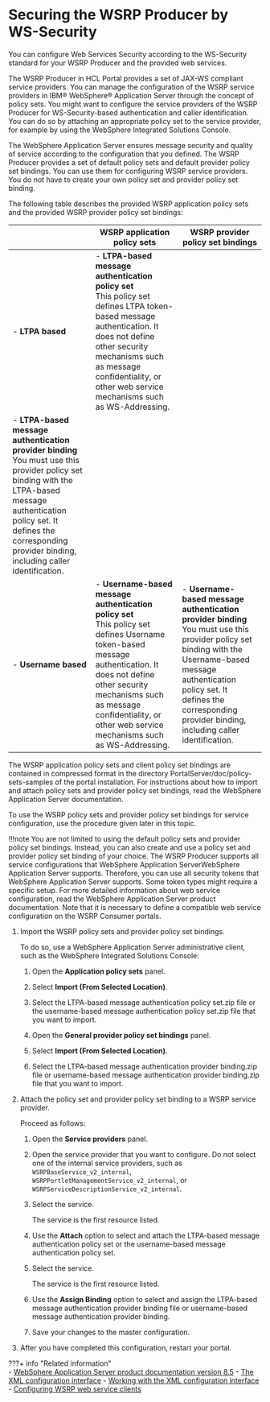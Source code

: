 # Securing the WSRP Producer by WS-Security

You can configure Web Services Security according to the WS-Security standard for your WSRP Producer and the provided web services.

The WSRP Producer in HCL Portal provides a set of JAX-WS compliant service providers. You can manage the configuration of the WSRP service providers in IBM® WebSphere® Application Server through the concept of policy sets. You might want to configure the service providers of the WSRP Producer for WS-Security-based authentication and caller identification. You can do so by attaching an appropriate policy set to the service provider, for example by using the WebSphere Integrated Solutions Console.

The WebSphere Application Server ensures message security and quality of service according to the configuration that you defined. The WSRP Producer provides a set of default policy sets and default provider policy set bindings. You can use them for configuring WSRP service providers. You do not have to create your own policy set and provider policy set binding.

The following table describes the provided WSRP application policy sets and the provided WSRP provider policy set bindings:

| |WSRP application policy sets|WSRP provider policy set bindings|
|--|----------------------------|---------------------------------|
|-   **LTPA based**|-   **LTPA-based message authentication policy set** <br> This policy set defines LTPA token-based message authentication. It does not define other security mechanisms such as message confidentiality, or other web service mechanisms such as WS-Addressing.
|-   **LTPA-based message authentication provider binding** <br> You must use this provider policy set binding with the LTPA-based message authentication policy set. It defines the corresponding provider binding, including caller identification.|
|-   **Username based**|-   **Username-based message authentication policy set** <br> This policy set defines Username token-based message authentication. It does not define other security mechanisms such as message confidentiality, or other web service mechanisms such as WS-Addressing.|-   **Username-based message authentication provider binding** <br> You must use this provider policy set binding with the Username-based message authentication policy set. It defines the corresponding provider binding, including caller identification.|

The WSRP application policy sets and client policy set bindings are contained in compressed format in the directory PortalServer/doc/policy-sets-samples of the portal installation. For instructions about how to import and attach policy sets and provider policy set bindings, read the WebSphere Application Server documentation.

To use the WSRP policy sets and provider policy set bindings for service configuration, use the procedure given later in this topic.

!!!note
    You are not limited to using the default policy sets and provider policy set bindings. Instead, you can also create and use a policy set and provider policy set binding of your choice. The WSRP Producer supports all service configurations that WebSphere Application ServerWebSphere Application Server supports. Therefore, you can use all security tokens that WebSphere Application Server supports. Some token types might require a specific setup. For more detailed information about web service configuration, read the WebSphere Application Server product documentation. Note that it is necessary to define a compatible web service configuration on the WSRP Consumer portals.

1.  Import the WSRP policy sets and provider policy set bindings.

    To do so, use a WebSphere Application Server administrative client, such as the WebSphere Integrated Solutions Console:

    1.  Open the **Application policy sets** panel.

    2.  Select **Import (From Selected Location)**.

    3.  Select the LTPA-based message authentication policy set.zip file or the username-based message authentication policy set.zip file that you want to import.

    4.  Open the **General provider policy set bindings** panel.

    5.  Select **Import (From Selected Location)**.

    6.  Select the LTPA-based message authentication provider binding.zip file or username-based message authentication provider binding.zip file that you want to import.

2.  Attach the policy set and provider policy set binding to a WSRP service provider.

    Proceed as follows:

    1.  Open the **Service providers** panel.

    2.  Open the service provider that you want to configure. Do not select one of the internal service providers, such as `WSRPBaseService_v2_internal`, `WSRPPortletManagementService_v2_internal`, or `WSRPServiceDescriptionService_v2_internal`.

    3.  Select the service.

        The service is the first resource listed.

    4.  Use the **Attach** option to select and attach the LTPA-based message authentication policy set or the username-based message authentication policy set.

    5.  Select the service.

        The service is the first resource listed.

    6.  Use the **Assign Binding** option to select and assign the LTPA-based message authentication provider binding file or username-based message authentication provider binding.

    7.  Save your changes to the master configuration.

3.  After you have completed this configuration, restart your portal.


???+ info "Related information"  
    -   [WebSphere Application Server product documentation version 8.5](http://www-01.ibm.com/software/webservers/appserv/was/library/)
    -   [The XML configuration interface](../../../../portal_admin_tools/xml_config_interface/index.md)
    -   [Working with the XML configuration interface](../../../../portal_admin_tools/xml_config_interface/working_xml_config_interface/index.md)
    -   [Configuring WSRP web service clients](../../../../wsrp/portal_wsrp_consumer/wsrp_consumer_info/cfg_security_consumer_portal/cfg_wsrp_webservice_clients/index.md)

